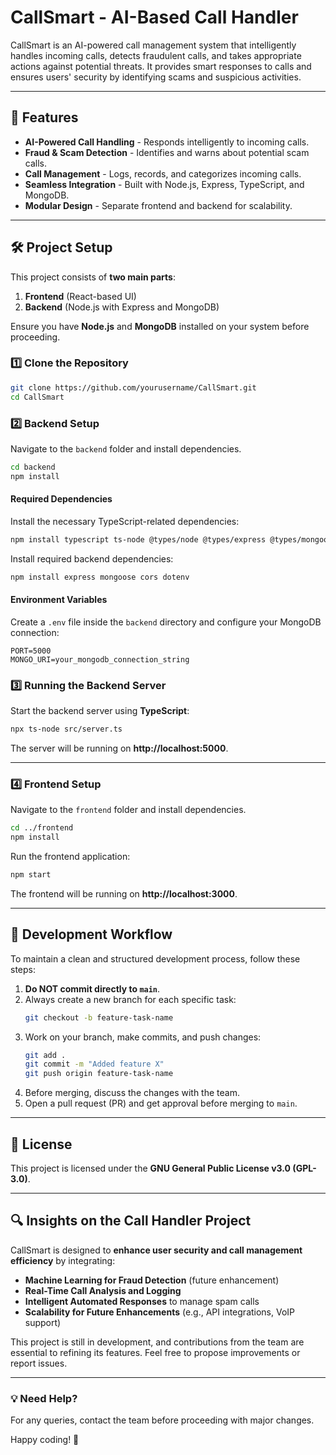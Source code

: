 # CallSmart - AI-Based Call Handler

CallSmart is an AI-powered call management system that intelligently handles incoming calls, detects fraudulent calls, and takes appropriate actions against potential threats. It provides smart responses to calls and ensures users' security by identifying scams and suspicious activities.

---

## 🚀 Features
- **AI-Powered Call Handling** - Responds intelligently to incoming calls.
- **Fraud & Scam Detection** - Identifies and warns about potential scam calls.
- **Call Management** - Logs, records, and categorizes incoming calls.
- **Seamless Integration** - Built with Node.js, Express, TypeScript, and MongoDB.
- **Modular Design** - Separate frontend and backend for scalability.

---

## 🛠️ Project Setup
This project consists of **two main parts**:
1. **Frontend** (React-based UI)
2. **Backend** (Node.js with Express and MongoDB)

Ensure you have **Node.js** and **MongoDB** installed on your system before proceeding.

### **1️⃣ Clone the Repository**
```sh
git clone https://github.com/yourusername/CallSmart.git
cd CallSmart
```

### **2️⃣ Backend Setup**
Navigate to the `backend` folder and install dependencies.

```sh
cd backend
npm install
```

#### **Required Dependencies**
Install the necessary TypeScript-related dependencies:
```sh
npm install typescript ts-node @types/node @types/express @types/mongoose @types/cors
```

Install required backend dependencies:
```sh
npm install express mongoose cors dotenv
```

#### **Environment Variables**
Create a `.env` file inside the `backend` directory and configure your MongoDB connection:
```
PORT=5000
MONGO_URI=your_mongodb_connection_string
```

### **3️⃣ Running the Backend Server**
Start the backend server using **TypeScript**:
```sh
npx ts-node src/server.ts
```
The server will be running on **http://localhost:5000**.

---

### **4️⃣ Frontend Setup**
Navigate to the `frontend` folder and install dependencies.
```sh
cd ../frontend
npm install
```
Run the frontend application:
```sh
npm start
```
The frontend will be running on **http://localhost:3000**.

---

## 📌 Development Workflow
To maintain a clean and structured development process, follow these steps:

1. **Do NOT commit directly to `main`**.
2. Always create a new branch for each specific task:
   ```sh
   git checkout -b feature-task-name
   ```
3. Work on your branch, make commits, and push changes:
   ```sh
   git add .
   git commit -m "Added feature X"
   git push origin feature-task-name
   ```
4. Before merging, discuss the changes with the team.
5. Open a pull request (PR) and get approval before merging to `main`.

---

## 📜 License
This project is licensed under the **GNU General Public License v3.0 (GPL-3.0)**.

---

## 🔍 Insights on the Call Handler Project
CallSmart is designed to **enhance user security and call management efficiency** by integrating:
- **Machine Learning for Fraud Detection** (future enhancement)
- **Real-Time Call Analysis and Logging**
- **Intelligent Automated Responses** to manage spam calls
- **Scalability for Future Enhancements** (e.g., API integrations, VoIP support)

This project is still in development, and contributions from the team are essential to refining its features. Feel free to propose improvements or report issues.

---

### 💡 Need Help?
For any queries, contact the team before proceeding with major changes.

Happy coding! 🚀

